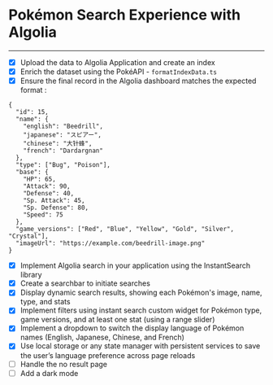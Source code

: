 # Pokémon Search Experience with Algolia
---

- [x] Upload the data to Algolia Application and create an index
- [x] Enrich the dataset using the PokéAPI - `formatIndexData.ts`
- [x] Ensure the final record in the Algolia dashboard matches the expected format :
```
{
  "id": 15,
  "name": {
    "english": "Beedrill",
    "japanese": "スピアー",
    "chinese": "大针蜂",
    "french": "Dardargnan"
  },
  "type": ["Bug", "Poison"],
  "base": {
    "HP": 65,
    "Attack": 90,
    "Defense": 40,
    "Sp. Attack": 45,
    "Sp. Defense": 80,
    "Speed": 75
  },
  "game_versions": ["Red", "Blue", "Yellow", "Gold", "Silver", "Crystal"],
  "imageUrl": "https://example.com/beedrill-image.png"
}
```
- [x] Implement Algolia search in your application using the InstantSearch library
- [x] Create a searchbar to initiate searches
- [x] Display dynamic search results, showing each Pokémon's image, name, type, and stats
- [x] Implement filters using instant search custom widget for Pokémon type, game versions, and at least one stat (using a range slider)
- [x] Implement a dropdown to switch the display language of Pokémon names (English, Japanese, Chinese, and French)
- [x] Use local storage or any state manager with persistent services to save the user’s language preference across page reloads
- [ ] Handle the no result page
- [ ] Add a dark mode 
